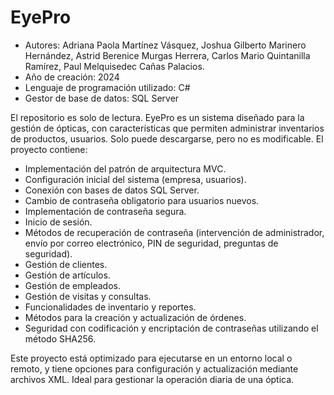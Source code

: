 # EyePro
- Autores: Adriana Paola Martínez Vásquez, Joshua Gilberto Marinero Hernández, Astrid Berenice Murgas Herrera, Carlos Mario Quintanilla Ramírez, Paul Melquisedec Cañas Palacios.
- Año de creación: 2024
- Lenguaje de programación utilizado: C#
- Gestor de base de datos: SQL Server

El repositorio es solo de lectura. EyePro es un sistema diseñado para la gestión de ópticas, con características que permiten administrar inventarios de productos, usuarios. Solo puede descargarse, pero no es modificable. El proyecto contiene:

- Implementación del patrón de arquitectura MVC.
- Configuración inicial del sistema (empresa, usuarios).
- Conexión con bases de datos SQL Server.
- Cambio de contraseña obligatorio para usuarios nuevos.
- Implementación de contraseña segura.
- Inicio de sesión.
- Métodos de recuperación de contraseña (intervención de administrador, envío por correo electrónico, PIN de seguridad, preguntas de seguridad).
- Gestión de clientes.
- Gestión de artículos.
- Gestión de empleados.
- Gestión de visitas y consultas.
- Funcionalidades de inventario y reportes.
- Métodos para la creación y actualización de órdenes.
- Seguridad con codificación y encriptación de contraseñas utilizando el método SHA256.

Este proyecto está optimizado para ejecutarse en un entorno local o remoto, y tiene opciones para configuración y actualización mediante archivos XML. Ideal para gestionar la operación diaria de una óptica.
